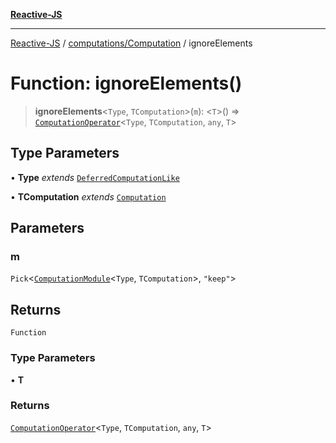 [**Reactive-JS**](../../../README.md)

***

[Reactive-JS](../../../README.md) / [computations/Computation](../README.md) / ignoreElements

# Function: ignoreElements()

> **ignoreElements**\<`Type`, `TComputation`\>(`m`): \<`T`\>() => [`ComputationOperator`](../../type-aliases/ComputationOperator.md)\<`Type`, `TComputation`, `any`, `T`\>

## Type Parameters

• **Type** *extends* [`DeferredComputationLike`](../../interfaces/DeferredComputationLike.md)

• **TComputation** *extends* [`Computation`](../../interfaces/Computation.md)

## Parameters

### m

`Pick`\<[`ComputationModule`](../../interfaces/ComputationModule.md)\<`Type`, `TComputation`\>, `"keep"`\>

## Returns

`Function`

### Type Parameters

• **T**

### Returns

[`ComputationOperator`](../../type-aliases/ComputationOperator.md)\<`Type`, `TComputation`, `any`, `T`\>
